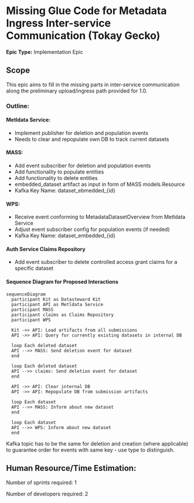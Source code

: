 # Missing Glue Code for Metadata Ingress Inter-service Communication (Tokay Gecko)
**Epic Type:** Implementation Epic

## Scope

This epic aims to fill in the missing parts in inter-service communication along the preliminary upload/ingress path provided for 1.0.

### Outline:

#### Metldata Service:

- Implement publisher for deletion and population events
- Needs to clear and repopulate own DB to track current datasets

#### MASS:

- Add event subscriber for deletion and population events
- Add functionality to populate entities
- Add functionality to delete entities
- embedded_dataset artifact as input in form of MASS models.Resource
- Kafka Key Name: dataset_ebmedded_{id}

#### WPS:

- Receive event conforming to MetadataDatasetOverview from Metldata Service
- Adjust event subscriber config for population events (if needed)
- Kafka Key Name: dataset_embedded_{id}

#### Auth Service Claims Repository

- Add event subscriber to delete controlled access grant claims for a specific dataset

#### Sequence Diagram for Proposed Interactions

```mermaid
sequenceDiagram
  participant Kit as Datasteward Kit
  participant API as Metldata Service
  participant MASS
  participant claims as Claims Repository
  participant WPS

  Kit ->> API: Load artifacts from all submissions
  API ->> API: Query for currently existing datasets in internal DB

  loop Each deleted dataset
  API -->> MASS: Send deletion event for dataset
  end

  loop Each deleted dataset
  API -->> claims: Send deletion event for dataset
  end

  API ->> API: Clear internal DB
  API ->> API: Repopulate DB from submission artifacts

  loop Each dataset
  API -->> MASS: Inform about new dataset
  end

  loop Each dataset
  API -->> WPS: Inform about new dataset
  end
```

Kafka topic has to be the same for deletion and creation (where applicable) to guarantee order for events with same key - use type to distinguish.

## Human Resource/Time Estimation:

Number of sprints required: 1

Number of developers required: 2
